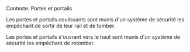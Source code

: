 Contexte: Portes et portails

Les portes et portails coulissants sont munis d'un système de sécurité les empêchant de sortir de leur rail et de tomber.

Les portes et portails s'ouvrant vers le haut sont munis d'un système de sécurité les empêchant de retomber.